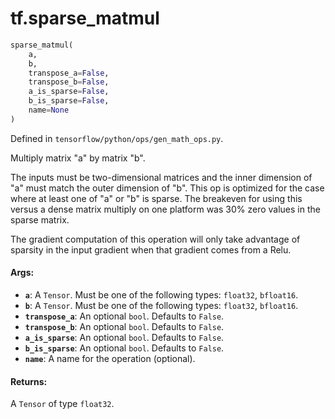 <div itemscope itemtype="http://developers.google.com/ReferenceObject">
<meta itemprop="name" content="tf.sparse_matmul" />
</div>

# tf.sparse_matmul

``` python
sparse_matmul(
    a,
    b,
    transpose_a=False,
    transpose_b=False,
    a_is_sparse=False,
    b_is_sparse=False,
    name=None
)
```



Defined in `tensorflow/python/ops/gen_math_ops.py`.

Multiply matrix "a" by matrix "b".

The inputs must be two-dimensional matrices and the inner dimension of "a" must
match the outer dimension of "b". This op is optimized for the case where at
least one of "a" or "b" is sparse. The breakeven for using this versus a dense
matrix multiply on one platform was 30% zero values in the sparse matrix.

The gradient computation of this operation will only take advantage of sparsity
in the input gradient when that gradient comes from a Relu.

#### Args:

* <b>`a`</b>: A `Tensor`. Must be one of the following types: `float32`, `bfloat16`.
* <b>`b`</b>: A `Tensor`. Must be one of the following types: `float32`, `bfloat16`.
* <b>`transpose_a`</b>: An optional `bool`. Defaults to `False`.
* <b>`transpose_b`</b>: An optional `bool`. Defaults to `False`.
* <b>`a_is_sparse`</b>: An optional `bool`. Defaults to `False`.
* <b>`b_is_sparse`</b>: An optional `bool`. Defaults to `False`.
* <b>`name`</b>: A name for the operation (optional).


#### Returns:

A `Tensor` of type `float32`.